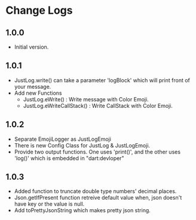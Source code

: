 # Change Logs

## 1.0.0

- Initial version.

## 1.0.1

- JustLog.write() can take a parameter 'logBlock' which will print front of your message.
- Add new Functions
  - JustLog.eWrite() : Write message with Color Emoji.
  - JustLog.eWriteCallStack() : Write CallStack with Color Emoji.

## 1.0.2

- Separate EmojiLogger as JustLogEmoji
- There is new Config Class for JustLog & JustLogEmoji.
- Provide two output functions. One uses 'print()', and the other uses 'log()' which is embedded in "dart:devloper"

## 1.0.3

- Added function to truncate double type numbers' decimal places.
- Json.getIfPresent function retreive default value when, json doesn't have key or the value is null.
- Add toPrettyJsonString which makes pretty json string.
